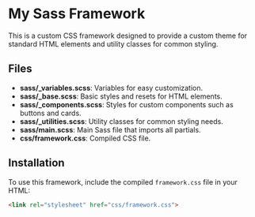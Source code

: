 # My Sass Framework

This is a custom CSS framework designed to provide a custom theme for standard HTML elements and utility classes for common styling.

## Files

- **sass/_variables.scss**: Variables for easy customization.
- **sass/_base.scss**: Basic styles and resets for HTML elements.
- **sass/_components.scss**: Styles for custom components such as buttons and cards.
- **sass/_utilities.scss**: Utility classes for common styling needs.
- **sass/main.scss**: Main Sass file that imports all partials.
- **css/framework.css**: Compiled CSS file.

## Installation

To use this framework, include the compiled `framework.css` file in your HTML:

```html
<link rel="stylesheet" href="css/framework.css">
